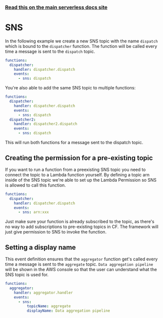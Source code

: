<!--
title: Serverless Framework - AWS Lambda Events - SNS
menuText: SNS
menuOrder: 5
description:  Setting up AWS SNS Events with AWS Lambda via the Serverless Framework
layout: Doc
-->

<!-- DOCS-SITE-LINK:START automatically generated  -->
### [Read this on the main serverless docs site](https://www.serverless.com/docs/providers/aws/events/sns)
<!-- DOCS-SITE-LINK:END -->

# SNS

In the following example we create a new SNS topic with the name `dispatch` which is bound to the `dispatcher` function. The function will be called every time a message is sent to the `dispatch` topic.

```yml
functions:
  dispatcher:
    handler: dispatcher.dispatch
    events:
      - sns: dispatch
```

You're also able to add the same SNS topic to multiple functions:

```yml
functions:
  dispatcher:
    handler: dispatcher.dispatch
    events:
      - sns: dispatch
  dispatcher2:
    handler: dispatcher2.dispatch
    events:
      - sns: dispatch
```

This will run both functions for a message sent to the dispatch topic.

## Creating the permission for a pre-existing topic

If you want to run a function from a preexisting SNS topic you need to connect the topic to a Lambda function yourself. By defining a topic arn inside of the SNS topic we're able to set up the Lambda Permission so SNS is allowed to call this function.

```yml
functions:
  dispatcher:
    handler: dispatcher.dispatch
    events:
      - sns: arn:xxx
```

Just make sure your function is already subscribed to the topic, as there's no way to add subscriptions to pre-existing topics in CF. The framework will just give permission to SNS to invoke the function.

## Setting a display name

This event definition ensures that the `aggregator` function get's called every time a message is sent to the
`aggregate` topic. `Data aggregation pipeline` will be shown in the AWS console so that the user can understand what the
SNS topic is used for.

```yml
functions:
  aggregator:
    handler: aggregator.handler
    events:
      - sns:
          topicName: aggregate
          displayName: Data aggregation pipeline
```
